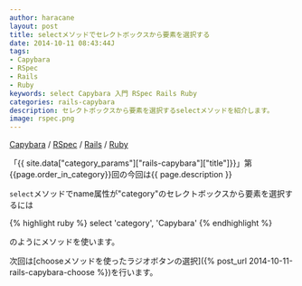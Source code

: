 ```yaml
---
author: haracane
layout: post
title: selectメソッドでセレクトボックスから要素を選択する
date: 2014-10-11 08:43:44J
tags:
- Capybara
- RSpec
- Rails
- Ruby
keywords: select Capybara 入門 RSpec Rails Ruby
categories: rails-capybara
description: セレクトボックスから要素を選択するselectメソッドを紹介します。
image: rspec.png
---
```

[Capybara](/tags/capybara/) / [RSpec](/tags/rspec/) / [Rails](/tags/rails/) / [Ruby](/tags/ruby/)

「{{ site.data["category_params"]["rails-capybara"]["title"]}}」第{{page.order_in_category}}回の今回は{{ page.description }}

`select`メソッドでname属性が"category"のセレクトボックスから要素を選択するには

{% highlight ruby %}
select 'category', 'Capybara'
{% endhighlight %}

のようにメソッドを使います。

次回は[chooseメソッドを使ったラジオボタンの選択]({% post_url 2014-10-11-rails-capybara-choose %})を行います。

